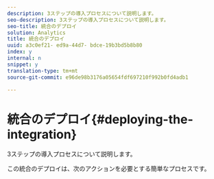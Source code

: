 ```yaml
---
description: 3ステップの導入プロセスについて説明します。
seo-description: 3ステップの導入プロセスについて説明します。
seo-title: 統合のデプロイ
solution: Analytics
title: 統合のデプロイ
uuid: a3c0ef21- ed9a-44d7- bdce-19b3bd5b8b80
index: y
internal: n
snippet: y
translation-type: tm+mt
source-git-commit: e96de98b3176a05654fdf697210f992b0fd4adb1

---
```



# 統合のデプロイ{#deploying-the-integration}

3ステップの導入プロセスについて説明します。

この統合のデプロイは、次のアクションを必要とする簡単なプロセスです。
